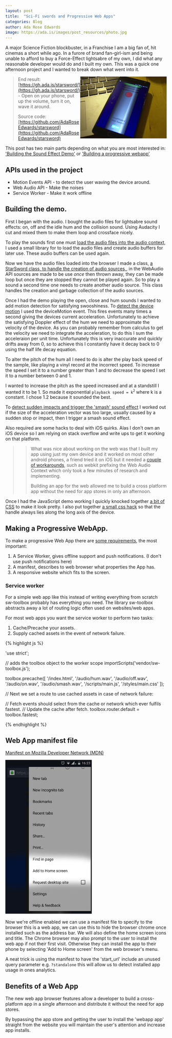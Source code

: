 ```yaml
---
layout: post
title:  "Sci-Fi swords and Progressive Web Apps"
categories: Blog
author: Ada Rose Edwards
image: https://ada.is/images/post_resources/photo.jpg
---
```


A major Science Fiction blockbuster, in a Franchise I am a big fan of, hit cinemas a short while ago. 
In a furore of brand fan-girl-ism and being unable to afford to buy a Force-Effect lightsabre of my own, I did what any reasonable developer would do and I built my own.
This was a quick one afternoon project and I wanted to break down what went into it.

><img src="/images/post_resources/photo.jpg" alt="Photo of the app on my phone" style="float: right;" title="Photo of the app on my phone" width="270px" />
>
> End result: [https://gh.ada.is/starsword/](https://gh.ada.is/starsword/) - Open on your phone, put up the volume, turn it on, wave it around.
>
> Source code: [https://github.com/AdaRoseEdwards/starsword](https://github.com/AdaRoseEdwards/starsword)
>
> <span class="clearfix"></span>

This post has two main parts depending on what you are most interested in: ['Building the Sound Effect Demo'](#demo) or ['Building a progressive webapp'](#webapp)

## APIs used in the project

* Motion Events API - to detect the user waving the device around.
* Web Audio API - Make the noises
* Service Worker - Make it work offline

<h2 id="demo">Building the demo.</h2>

First I began with the audio. I bought the audio files for lightsabre sound effects: on, off and the idle hum and the collision sound. Using Audacity I cut and mixed them to make them loop and crossface nicely. 

To play the sounds first one must [load the audio files into the audio context,](https://github.com/AdaRoseEdwards/starsword/blob/master/app/_scripts/main.js#L8) I used a small library for to load the audio files and create audio buffers for later use. These audio buffers can be used again.

Now we have the audio files loaded into the browser I made a class, [a StarSword class, to handle the creation of audio sources,](https://github.com/AdaRoseEdwards/starsword/blob/master/app/_scripts/main.js#L80), in the WebAudio API sources are made to be use *once* then thrown away, they can be made loop but once they are stopped they cannot be played again. So to play a sound a second time one needs to create another audio source. This class handles the creation and garbage collection of the audio sources.

Once I had the demo playing the open, close and hum sounds I wanted to add motion detection for satisfying swooshiness. To [detect the device motion](https://github.com/AdaRoseEdwards/starsword/blob/master/app/_scripts/main.js#L140) I used the deviceMotion event. This fires events many times a second giving the devices current acceleration. Unfortunately to achieve the satisfying Doppler effect of the hum we need to approximate the velocity of the device. As you can probably remember from calculus to get the velocity we need to integrate the acceleration, to do this I sum the acceleraion per unit time. Unfortunately this is very inaccurate and quickly drifts away from 0, so to achieve this I constantly have it decay back to 0 using the half life decay equation.

To alter the pitch of the hum all I need to do is alter the play back speed of the sample, like playing a vinyl record at the incorrect speed. To increase the speed I set it to a number greater than 1 and to decrease the speed I set it to a number between 0 and 1.

I wanted to increase the pitch as the speed increased and at a standstill I wanted it to be 1. So made it exponential `playback speed = k`<sup>`2`</sup> where k is a constant. I chose 1.2 because it sounded the best.

To [detect sudden impacts and trigger the 'smash' sound effect](https://github.com/AdaRoseEdwards/starsword/blob/master/app/_scripts/main.js#L164) I worked out if the size of the acceleration vector was too large, usually caused by a sudden stop or impact, then I trigger a smash sound effect.

Also required are some hacks to deal with iOS quirks. Alas I don't own an iOS device so I am relying on stack overflow and write ups to get it working on that platform.

> > What was nice about working on the web was that I built my app using just my own device and it worked on most other android phones, a friend tried it on iOS but it needed a [couple of workarounds](https://github.com/AdaRoseEdwards/starsword/blob/master/app/_scripts/main.js#L46), such as webkit prefixing the Web Audio Context which only took a few minutes of research and implementing.
> >
> > Building an app for the web allowed me to build a cross platform app without the need for app stores in only an afternoon.

Once I had the JavaScript demo working I quickly knocked together [a bit of CSS](https://github.com/AdaRoseEdwards/starsword/blob/master/app/styles/main.css) to make it look pretty. I also put together [a small css hack](https://github.com/AdaRoseEdwards/starsword/blob/master/app/styles/main.css#L97) so that the handle always lies along the long axis of the device.

<h2 id='webapp'>Making a Progressive WebApp.</h2>

To make a progressive Web App there are [some requirements](https://developers.google.com/web/progressive-web-apps), the most important:

1. A Service Worker, gives offline support and push notifications. (I don't use push notifications here)
1. A manifest, describes to web browser what properties the App has.
1. A responsive website which fits to the screen.

### Service worker

For a simple web app like this instead of writing everything from scratch sw-toolbox probably has everything you need. The library sw-toolbox abstracts away a lot of routing logic often used on websites/web apps.

For most web apps you want the service worker to perform two tasks: 

1. Cache/Precache your assets.
1. Supply cached assets in the event of network failure.

{% highlight js %}

'use strict';

// adds the toolbox object to the worker scope
importScripts('vendor/sw-toolbox.js');

toolbox.precache([
	'/index.html',
	'/audio/hum.wav',
	'/audio/off.wav',
	'/audio/on.wav',
	'/audio/smash.wav',
	'/scripts/main.js',
	'/styles/main.css'
]);

// Next we set a route to use cached assets in case of network failure:

// Fetch events should select from the cache or network which ever fulfils fastest.
// Update the cache after fetch.
toolbox.router.default = toolbox.fastest;

{% endhighlight %}

## Web App manifest file

[Manifest on Mozilla Developer Network (MDN)](https://developer.mozilla.org/en-US/docs/Web/Manifest)

<span class="gallery-item"><img src="/images/post_resources/Screenshot_2016-02-02-16-23-37-01.jpeg" alt="Add to Home screen" title="Add to Home screen" width="270px" /></span>

Now we're offline enabled we can use a manifest file to specify to the browser this is a web app, we can use this to hide the browser chrome once installed such as the address bar. We will also define the home screen icons and title. The Chrome browser may also prompt to the user to install the web app if not their first visit.
Otherwise they can install the app to their phone by selecting 'Add to Home screen' from the web browser's menu.

A neat trick is using the manifest to have the 'start_url' include an unused query parameter e.g. `?standalone` this will allow us to detect installed app usage in ones analytics.

## Benefits of a Web App

The new web app browser features allow a developer to build a cross-platform app in a single afternoon and distribute it without the need for app stores.

By bypassing the app store and getting the user to install the 'webapp app' straight from the website you will maintain the user's attention and increase app installs.
